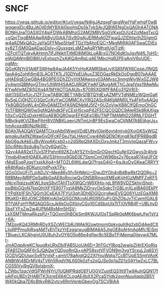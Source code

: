 # SNCF


https://vega.github.io/editor/#/url/vega/N4IgJAzgxgFgpgWwIYgFwhgF0wBwqgegIDc4BzJAOjIEtMYBXAI0poHsDp5kTykSArJQBWENgDsQAGhAATONABONHJnaT0ASXGY4ipFDWkABMhzG2AM2MBVSgGVKxpDUU42izMagTxcQ+oQxjTixgBMAAwRAByU0iAA7jSy9GgAjJERMvA0ZFjpaQJZIDhIsrIhZGigmGw4aADMxQA2cJaYaGFFMsp5HajFTGzYbAhoEQC+MkgMtRA0AF5waCDiEssy82TiSM0QaADaoDsIy+jQuxsgxLsMZwAsRYMhstUgITizK-riZFcIITQTxkyAAHmh7lFJlNjkhTitMD8IM0kLoABrxG7NO6dKIyJgvN4fL7oH5-eIAjQAWmBIDB6UyExhqzhZxAiKQ4mRqLgAE1MbcHgB2PEgAniV6oUDE-ogMn-QGoKlNYr01Ai6FSWHw84wJA4K5YnHoKAMRSkeLiyXS8SfWX6CpseJ1NQSfaoA4gZohK6m83LAC6TK1LJ1GDYpEUAuxZ3EDGazRkEkOoDgpB07pAAAEoHAE6gEGwGBA4BG9PEGDhZDyVtXMAwxsy03AMysc3nmgWiyWix0ZJW62y4wmQBMgyGTmy1JhWtHjSAAOJIRQKYwAFQAogAlKThCJpaIVqs19AwMuKYwAfmMZ8j1GXq4A1MYAOTGAAUb+ft7095XQWfF8AEo31QV8l3-ddt13SIDxfUcJ1ZFZcwTAB9CBETYABrQ1BTQYdExAZMPVTdNMEzWQmGaKBvSgLCj0HZCO3QzCcKvYwCOMMCXyYRQ2AScR4KbMjM0LYs4FkfjxAAQgYk8QBQ5oWL4nDRyDAMZDrFASNDNkMJ5fZ+0UZoViwXB8CIfQEmoOhGCYcTFB8HQW0wSgfAQAhdk5FyCEsH5cypP42FECQCGQDC9AIeRSk8RAXIgahSxCyQZEsDxkH6GoAE8DQROpgrEFKQEsOBUTNPTMAMhD2SRNLFDGHTMBytkgtKVIZBwPjhH8V0NBKLqevUNTmUnBF9EsSwaCgCtjNM7A8EIAgrJs+hmAcpzdB0NzRk8lE-B0Ah7AAOQAYQAMTClxxAIb0WwgVDdEUNyIGIeI6oyt4mtyk0XviGKSxWGZamqjkuXelN2WawGyDIFcKF0eJYaLHAmCyw4iN6QENOKmg81kd1PR8BgdBAbG6gJkAkEjJByWxpAKcsb0+n2dSRqQ9AXDcDxyJmkzT3miylqQazaFW+yS0ciRNtc9zdu8g7jvOy6QgICh-1Qvy4AAR2e17UvS1FPqhn69ZKZcAY52YnSmGrOQgcHGuNr02Gwys3r4hrbYmqb4hwtH0A8XJAVS3Hmnx9GbE0E7SemCmOW96bx2y76ceaR74jgUFOtrMqEEoePJqgYxpIAXg4+MTOZL6WtLdwQj7frgsG4jG+6gJkxDvGKeaCRRYYeR4hRad+8DKuncmtPyxkTPs-QOsG0oUFi7LziADJV+Mee86y5fy5HMeU+IDwJDYGh4nBdBwRkf2QDRg+2R8BMeviMRPDeSa8bGpAE8oRnciwQyGN5BRjngoXMEpKijjHGzMMfFZgKF5nNcyi1lqizsutKWLltoeS8vtTAh1ToXWQCrW6XIHq-igL9fW9VDZSkhinShpt-psiBtbGQoN7bpQhtXFYE907TyziA8MkZjDrxvOeSgkcTrGBLmXLelBA60EkPfFYPdXb1FSh7QGrh3CeEAX7FYUi3qh3Dh6DGQciryAwiEVEQ06YUzEGaXM8RKqKD+B0JO9C2R8KniAGeQj5GOMcnAURG95GuPcQhZObJvTiCwm1GAL89TfVAFsHYfMQAQGScsJk6kOoDXblyCGo10CdSboUlxTtTiOVRB4F+UBLhvDSbsFYFxZw2w4UPM4RxMm5HSV-LkXSMTMmaRkzpPJ+TQOxm0hBOkSm9KWJUlOsTSpRk0qMK6bwtJfwTsYz+6A-7M2qvKQ43RMhRDyXSZcWECbRJWAk92owtmom0pkyquh9g2xbD4AedCXLljoRPPmoAjRsgAMTyEhTkzYrEzggrwugBIMA6A5JtgOE8oAHmApMfc1EiSmTBjuecLKCAhgmU0U8uh2yOY6O5p86e4gflwr8c5EBqTFjMpma0jleyw47MLr-JmADqpAreKC1pug8xURxDbIFAB5UoUA6D+3hTGcYlBog2wwipZl4rEXIoRlq2FAB1ZIqQ6F6rSJQAQwYQDooRnQi+oAP58svtVFVON9m3ygYSrxuL2q6SYiOClDVQDUsprSvR1VvlsF+amVl78aAjgtQi22XIYouWqtq7CcBTUpESSmtVAxKANBtWi48DrMV4sTV6h5RqdVNL6S0k0zFs2qQJSo0p1aZD1z0AYIwZxLC7BLCG55lVvi9gQV8xlsbmX-LZWbc1zqcVdtSPWnNYrU1UQMPRddOEFUGGVZuotEQS1lt9Tw9AuhQQN17foAIFpUBDr2HABlTK3jzreE664CLogAE4bXX2PcaSYIdk2qvnNuuiIqpb2B5YW40kQba7D6cBtkvR8i2vtcy69mVenbGbeyOg7SCVBiAA
